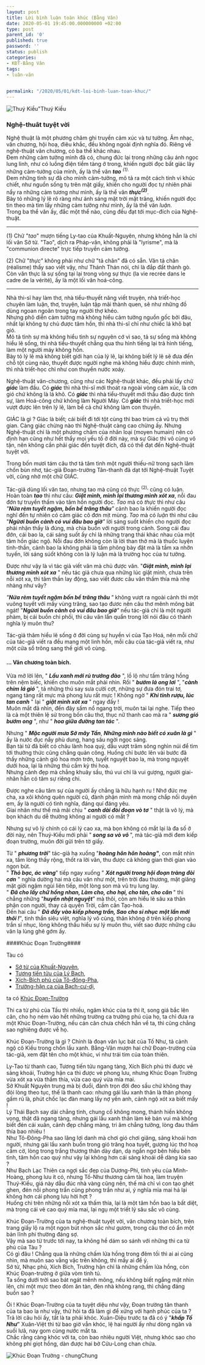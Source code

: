 ```yaml
---
layout: post
title: Lời bình luận toàn khúc (Bằng Vân)
date: 2020-05-01 19:45:00.000000000 +02:00
type: post
parent_id: '0'
published: true
password: ''
status: publish
categories:
- KĐT-Bằng Vân
tags:
- luân-văn

  
permalink: "/2020/05/01/kdt-loi-binh-luan-toan-khuc/"
---
```

![Thuý Kiều"](../assets/kieu_thuy-kieu.jpg)Thuý Kiều
   
<p><!-- wp:heading {"align":"center","level":3} --></p>
<h3 class="has-text-align-center">Nghệ-thuât tuyệt vời</h3>
<p><!-- /wp:heading --></p>
<p><!-- wp:paragraph --></p>
<p>Nghệ thuật là một phương châm ghi truyền cảm xúc và tư tưởng. Âm nhạc, văn chương, hội hoạ, điêu khắc, đều không ngoài định nghĩa đó. Riêng về nghệ-thuật văn chương, có ba thể khác nhau.<br />Đem những cảm tưởng mình đã có, chung đức lại trong những câu ánh ngọc lung linh, như có luồng điện tiềm tàng ở trong, khiến người đọc bất giác lây những cảm-tưởng của mình, ấy là thể văn <em><strong>tao</strong> <sup>(1).</sup></em> <br />Đem những tình sự đã cho mình cảm-tưởng, mô tả ra một cách tinh vi khúc chiết, như nguồn sống tụ trên mặt giấy, khiến cho người đọc tự nhiên phải nẩy ra những cảm tương như mình, ấy là thể văn <em><strong>thực<sup>(2)</sup></strong></em>.<br />Bày tỏ những lý lẽ rõ ràng như ánh sáng mặt trời mặt trãng, khiến người đọc tin theo mà tìm lấy những cảm tưởng như mình, ấy là thể văn <em>luận.</em><br />Trong ba thể văn ấy, đắc một thể nào, cũng đều đạt tới mục-đích của Nghệ-thuật.</p>
<p><!-- /wp:paragraph --></p>
<p><!-- wp:paragraph --></p>
<hr>
<p>(1) Chữ "<em>tao</em>" mượn tiếng Ly-tao của Khuất-Nguyên, nhưng không hẳn là chỉ lối văn Sở từ<em>.</em> "Tao", dịch ra Pháp-văn, không phải là "lyrisme", mà là "communion directe" trực tiếp truyền cảm tưởng.</p>
<p><!-- /wp:paragraph --></p>
<p><!-- wp:paragraph --></p>
<p>(2) Chữ "<em>thực</em>" không phải như chữ "tả chân" đã có sẵn. Văn tả chân (réalisme) thấy sao viết vậy, như Thánh Thán nói, chỉ là đắp đất thành gò. Còn văn thực là sự sống tại lại trong vòng sự thực (la vie recrée dans le cadre de la vérité), ấy là một lối văn hoá-công.<br /> </p>
<hr>
<p><!-- wp:paragraph --></p>
<p>Nhà thi-sĩ hay làm thơ, nhà tiểu-thuyết năng viết truyện, nhà triết-học chuyên làm luận, thơ, truyện, luận tập mãi thành quen, sẽ như những đồ dùng ngoan ngoãn trong tay người thợ khéo. <br />Nhưng phô diễn cảm tưởng mà không hiểu cảm tưởng nguồn gốc bởi đâu, nhất lại không tự chủ được tâm hồn, thì nhà thi-sĩ chỉ như chiếc lá khô bạt gió.<br />Mô tả tình sự mà không hiểu tình sự nguyên cớ vì sao, tả sự sống mà không hiểu lẽ sống, thì nhà tiểu-thuyết chẳng qua thu hình tiếng lại trả hình tiếng, làm một người máy không hồn.<br />Bày tỏ lý lẽ mà không biết giới hạn của lý lẽ, lại không biết lý lẽ sẽ đưa đến chỗ tột cùng nào, thuyết được người nghe mà không hiểu được chính mình, thì nhà triết-học chỉ như con thuyền nước xoáy.</p>
<p><!-- /wp:paragraph --></p>
<p><!-- wp:paragraph --></p>
<p>Nghệ-thuật văn-chương, cũng như các Nghệ-thuật khác, đều phải lấy chữ <em><strong>giác</strong></em> làm đầu. Có <em><strong>giác</strong></em> thì nhà thi-sĩ mới thoát ra ngoài vòng cảm xúc, là cơn gió chứ không là lá khô. Có <em><strong>giác</strong></em> thì nhà tiểu-thuyết mới thấu đáo được tình sự, làm Hoá-công chứ không làm Người Máy. Có <em><strong>giác</strong> </em>thì nhà triết-học mới vượt được lên trên lý lẽ, làm bể cả chứ không làm con thuyền.</p>
<p><!-- /wp:paragraph --></p>
<p><!-- wp:paragraph --></p>
<p>GIÁC là gì ? Giác là biết; cái biết đi tới tột cùng thì bao trùm cả vũ trụ thời gian. Càng giác chừng nào thì Nghệ-thuật càng cao chừng ấy. Nhưng Nghệ-thuật chỉ là một phương châm của nhân loại (moyen humain) nên có định hạn cũng như hết thẩy mọi yếu tố ở đời này, mà sự Giác thì vô cùng vô tận, nên không cần phải giác đến tuyệt đích, đã có thể đạt đến Nghệ-thuật tuyệt vời.</p>
<p><!-- /wp:paragraph --></p>
<p><!-- wp:paragraph --></p>
<p>Trong bốn mươi tám câu thơ tả tâm tình một người thiếu-nữ trong sạch lâm chốn bùn nhơ, tác-giả Đoạn-trường Tân-thanh đã dạt tới Nghệ-thuật Tuyệt vời, cũng nhờ một chữ GIÁC.</p>
<p><!-- /wp:paragraph --></p>
<p><!-- wp:paragraph --></p>
<p>Tác-giả dùng lối văn tao, nhưng tao mà cũng có thực <sup>(2),</sup> cũng có luận. Hoàn toàn <em><strong>tao</strong></em> thì như câu: <em><strong>Giật mình, mình lại thương mình xót xa</strong></em>, nỗi đau đớn tự truyền thấm vào tâm hồn người đọc. <em>Tao </em>mà có <em>thực </em>thì như câu <em>"<strong>Nửa rèm tuyết ngậm, bốn bề trăng thâu</strong>"</em> cảnh bao la khiến người đọc nghĩ đến tự nhiên có cảm giác cô đơn mịt mùng. <em>Tao </em>mà có <em>luận </em>thì như câu "<em><strong>Ngừơi buồn cảnh có vui đâu bao giờ</strong>" </em>lời sáng suốt khiến cho người đọc phải nhận thấy là đúng, mà chia buồn với người trong cảnh. Song cái đau đớn, cái bao la, cái sáng suốt ấy chỉ là những trạng thái khác nhau của một tâm hồn giác ngộ. Nỗi đau đớn không còn là lời than thở mà là thuốc luyện tinh-thần, cảnh bao la không phải là tấm phông bày đặt mà là tầm xa nhỡn tuyến, lời sáng súốt không còn là lý luận mà là trường học của tư tưởng.</p>
<p><!-- /wp:paragraph --></p>
<p><!-- wp:paragraph --></p>
<p>Được như vậy là vì tác giả viết văn mà chủ được văn. "<em><strong>Giật mình, mình lại thương mình xót xa</strong></em> " nếu tác giả chưa qua những lúc giật mình,  chưa trên nỗi xót xa, thì tâm thần lay động, sao viết đươc câu văn thấm thía mà nhẹ nhàng như vây? </p>
<p><!-- /wp:paragraph --></p>
<p><!-- wp:paragraph --></p>
<p><em>"<strong>Nửa rèm tuyết ngậm bốn bề trăng thâu </strong>"</em> không vượt ra ngoài cảnh thì một vuông tuyết với mấy vùng trăng, sao tạo đươc nên câu thơ mênh mông bát ngát! "<em><strong>Ngừơi buồn cảnh có vui đâu bao giờ</strong>"</em> nếu tác-giả chỉ là một người phàm, bị cái buồn chi phối, thì câu văn lẩn quẩn trong lời nói đâu có thành nghĩa lý muôn thu?</p>
<p><!-- /wp:paragraph --></p>
<p><!-- wp:paragraph --></p>
<p>Tác-giả thâm hiểu lẽ sống ở đời cùng sự huyền vi của Tạo Hoá, nên mỗi chữ của tác-giả viết ra đều mang một linh hồn, mỗi câu của tác-giả viết ra, như một cửa sổ trông sang thế giới vô cùng.</p>
<p><!-- /wp:paragraph --></p>
<p><!-- wp:heading {"level":4} --></p>
<h4>... Văn chương toàn bích.</h4>
<p><!-- /wp:heading --></p>
<p><!-- wp:paragraph --></p>
<p>Vừa mở lời lên, " <em><strong>Lầu xanh mới rủ trướng đào</strong></em> ", lồ lộ như tấm trăng hồng trên nệm biếc, khiến cho muôn mắt phải nhìn. Rồi " <em><strong>bướm lả ong lơi</strong></em> ", "<em><strong>cành chim</strong></em> <em><strong>lá gió </strong></em> ",  tả những thú say sưa cười cợt, những sự đưa đón trai tơ, ngang tàng rất mực mà phong lưu rất mực ! Không ngờ " <em><strong>Khi tỉnh rượu, lúc tan canh</strong></em> " lại " <em><strong>giật mình xót xa</strong></em> " ngay đấy !<br />Muôn mắt đã nhìn, đến đây sấm nổ ngang trời, muôn tai lại nghe. Tiếp theo là cả một thiên lệ sử trong bốn câu thơ, thục nữ thanh cao mà ra " <em><strong>sương gió bướm ong</strong></em> ", như " <strong><em>hoa giữa đường tan tác</em></strong> ".</p>
<p><!-- /wp:paragraph --></p>
<p><!-- wp:paragraph --></p>
<p>Nhưng " <em><strong>Mặc người mưa Sở mây Tần</strong></em>, <em><strong>Những mình nào biết có xuân là gì</strong></em> " ấy là nước đục nẩy phù dung, hang sâu ngời ngọc sáng. <br />Bạn tài tử đã biết có châu lành hoa quý, dẫu vượt trăm sông nghìn núi để tìm tới thưởng thức cũng chẳng quản công. Huống chỉ bước lên vài bước đã thấy những cảnh gió hoa mơn trớn, tuyết nguyệt bao la, mà trong nguyệt dưới hoa, lại là những thú cầm kỳ thi hoạ.<br />Nhưng cảnh đẹp mà chẳng khuây sầu, thú vui chỉ là vui gượng, người giai-nhân hẳn có tâm sự riêng chi.</p>
<p><!-- /wp:paragraph --></p>
<p><!-- wp:paragraph --></p>
<p>Được nghe câu tâm sự của người ấy chẳng là hữu hạnh ru ! Nhớ đức mẹ cha, xa xôi không quên người cũ, đành phận mình mà mong chắp nối duyên em, ấy là người có tình nghĩa, đáng quí đáng yêu.<br />Giai nhân như thế mà mãi chịu " <em><strong>canh dài đòi đoạn vò tơ</strong></em> " thật là vô lý, mà bọn khách du dễ thường không ai người có mắt ?</p>
<p><!-- /wp:paragraph --></p>
<p><!-- wp:paragraph --></p>
<p>Nhưng sự vô lý chính có cái lý cao xa, mà bọn không có mắt lại là đa số ở đời này, nên Thuý-Kiều mới phải "<em><strong> song sa vò võ </strong></em>", mà tác-giả mới đem kiếp đoạn trường, muôn đời gửi trên tờ giấy.</p>
<p><!-- /wp:paragraph --></p>
<p><!-- wp:paragraph --></p>
<p>Từ " <em><strong>phương trời</strong></em>" tác-giả hạ xuống "<em><strong>hoàng hôn hôn hoàng"</strong></em>, con mắt nhìn xa, tấm lòng thấy rộng, thốt ra lời văn, thu được cả không gian thời gian vào ngọn bút. <br />" <em><strong>Thỏ bạc, ác vàng</strong></em>" tiếp ngay xuống " <em><strong>Xót người trong hội đoạn tràng đòi cơn</strong></em> " nghĩa dường hai mà câu văn như một, trên trời đau thương, mặt giăng mặt giời ngậm ngùi liên tiếp, một lòng son mà vũ trụ lung lay.<br />" <em><strong>Đã cho lấy chữ hồng nhan, Làm cho, cho hại, cho tàn, cho cân </strong></em>" thì chẳng những "<em><strong>huyền nhật nguyệt</strong></em>" mà thôi, còn am hiểu lẽ sâu xa thân phận con người, thay cả quyền Trời, cầm cân Tạo-hoá.<br />Đến hai câu " <em><strong>Đã đầy vào kiếp phong trần, Sao cho sỉ nhục</strong></em> <em><strong>một lần mới thôi !</strong></em>", tinh thần siêu việt, nghĩa lý vô cùng, thân không ở trên kiếp phong trần sỉ nhục, lòng không thấu hiểu sự lý muôn thu, viết sao được những câu văn lạ lùng ghê gớm ấy.

####Khúc Đoạn Trường####

Tàu có
- [Sở từ của Khuất-Nguyên](/ly-tao-khuat-nguyen/),  
- [Tương tiến tửu của Lý Bạch](/tuong-tien-tuu-ly-bach/),  
- [Xích-Bích phú của Tô-đông-Pha](/tien-xich-bich-phu/),  
- [Trường-hận ca của Bạch-cư-dị](/truong-han-ca/),

ta có [Khúc Đoạn-Trường](/kdt-khuc-doan-truong-nguyen-du/)


<p>Thi ca từ phú của Tầu thì nhiều, ngâm khúc của ta thì ít, song giá bắc lên cân, cho họ ném vào hết những trường ca trường phú của họ, ta chỉ đưa ra một Khúc Đoạn-Trường, nếu cán cân chưa chếch hẳn về ta, thì cũng chẳng sao nghiêng được về họ.</p>
<p><!-- /wp:paragraph --></p>
<p><!-- wp:paragraph --></p>
<p>Khúc Đoạn-Trường là gì ? Chính là đoạn văn lục bát của Tố Như, tả cảnh ngộ cô Kiều trong chốn lầu xanh. Bằng-Vân mượn hai chữ Đoạn-trường của tác-giả, xem đặt tên cho một khúc, ví như trái tim của toàn thiên.</p>
<p><!-- /wp:paragraph --></p>
<p><!-- wp:paragraph --></p>
<p>Ly-Tao từ thanh cao, Tương tiến tửu ngang tàng, Xích Bích phú thì được vẻ sảng khoái, Trường hận ca thì được vẻ phong lưu, nhưng Khúc Đoạn Trường vừa xót xa vừa thấm thía, vừa cao quý vừa mỉa mai.<br />Sở Khuất Nguyên trung mà bị đuổi, đành trọn đời đeo sầu chứ không thay đỏi lòng theo tục, thế là thanh cao: nhưng gái lầu xanh thân là thân phong gấm rủ là, phút chốc lạc đàn mang lấy nợ yến anh, cảnh ngộ xót xa biết mấy !<br />Lý Thái Bạch say dài chẳng tỉnh, chung cổ không mong, thánh hiền không vọng, thật đã ngang tàng, nhưng gái lầu xanh thân làm kẻ bán vui mà không biết đén cái xuân, cảnh đẹp chẳng màng, tri âm chẳng tưởng, lòng đau thấm thía bao nhiêu !<br />Như Tô-Đông-Pha sao lãng lợi danh mà chơi gió chơi giăng, sảng khoái hơn người, nhưng gái lầu xanh buồn trong gió trăng hoa tuyết, gượng lúc thơ hoạ cầm cờ, lòng trong trắng thương thân dày dạn,  dạ ngẩn ngơ bên hiếu bên tình, tâm hồn cao quý như vậy lại không hơn cái sảng khoái dễ dàng kia sao ?<br />Như Bạch Lạc Thiên ca ngợi sắc đẹp của Dương-Phi, tình yêu của Minh-Hoàng, phong lưu ít có, nhưng Tố-Như thương cảm tài hoa, làm truyện Thuý-Kiều, giá này dẫu đúc nhà vàng cũng nên, thế mà chỉ vì con tạo ghét ghen, đén nỗi phong trần cũng phong trần như ai, ý nghĩa mỉa mai há lại không hơn cái phong lưu hời hợt ?<br />Huống chi trên những nỗi xót xa thấm thía, lại là một tâm hồn bao la bất diệt, mà trọng cái vẻ cao quý mỉa mai, lại ngụ một triết lý sâu sắc vô cùng.</p>
<p><!-- /wp:paragraph --></p>
<p><!-- wp:paragraph --></p>
<p>Khúc Đoạn-Trường của ta nghệ-thuật tuyệt vời, văn chương toàn bích, trên trang giấy lộ ra một ngọn bút nhọn sắc như gươm, trong câu thơ có ẩn một bản lĩnh phi thường đáng sợ. <br />Vậy mà sao từ trước tới nay, ta không hề dám so sánh với những thi ca từ phú của Tàu ?<br />Có gì đâu ! Chẳng qua là những chấm lửa hồng trong đêm tối thì ai ai cũng nhìn, mà muôn sao vằng vặc trên không, thì mấy ai để ý.<br />Sở từ, Nhạc phủ, Xích Bích, Trường hận chỉ là những chấm lửa hồng, còn Khúc Đoạn-trường ở giữa vòm tinh tú. <br />Ta sống dưới trời sao bát ngát mênh mông, nếu không biết ngẩng mặt nhìn lên, chỉ một mực theo đóm ăn tàn, đèn nhà không rạng, thì chẳng đáng buồn sao ?</p>
<p><!-- /wp:paragraph --></p>
<p><!-- wp:paragraph --></p>
<p>Ôi ! Khúc Đoạn-Trường của ta tuyệt diệu như vậy, Đoạn trường tân thanh của ta bao la như vậy, thử hỏi ta đã làm gì để xứng với hạnh phúc của ta ?<br />Trả lời câu hỏi ấy, tất là ta phải khóc. Xuân-Diệu trước ta đã có ý "<em><strong>khấp Tố Như</strong></em>" Xuân-Việt thì từ bao giờ vẫn khóc, lệ hai người ấy như dòng ngân và suối lưả, nay gom cùng nước mắt ta.<br />Chắc rằng càng khóc với ta, còn bao nhiêu người Việt, nhưng khóc sao cho không phí giọt hồng, dàn được hai bờ Cửu-Long chan chứa.</p>


![Khúc Đoạn Trường - chung](../assets/kdt-fin.png)Chung
   

